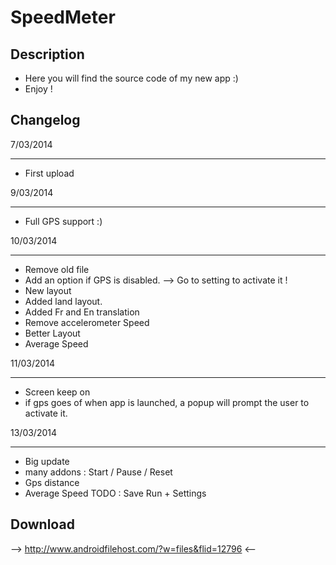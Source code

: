 SpeedMeter
==========
Description
---
* Here you will find the source code of my new app :)
* Enjoy !


Changelog
---
7/03/2014
___

* First upload


9/03/2014
___
* Full GPS support :)


10/03/2014
___
* Remove old file
* Add an option if GPS is disabled. --> Go to setting to activate it !
* New layout 
* Added land layout.
* Added Fr and En translation
* Remove accelerometer Speed
* Better Layout
* Average Speed

11/03/2014
___
* Screen keep on
* if gps goes of when app is launched, a popup will prompt the user to activate it.

13/03/2014
___
* Big update
* many addons : Start / Pause / Reset
* Gps distance
* Average Speed
TODO : Save Run + Settings

Download
---
 -->  http://www.androidfilehost.com/?w=files&flid=12796  <--
